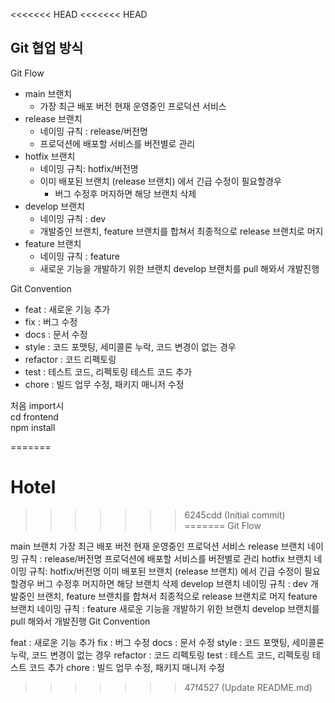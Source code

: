 <<<<<<< HEAD
<<<<<<< HEAD
## Git 협업 방식
Git Flow

* main 브랜치
    * 가장 최근 배포 버전 현재 운영중인 프로덕션 서비스
* release 브랜치
    * 네이밍 규칙 : release/버전명
    * 프로덕션에 배포할 서비스를 버전별로 관리
* hotfix 브랜치
    * 네이밍 규칙: hotfix/버전명
    * 이미 배포된 브랜치 (release 브랜치) 에서 긴급 수정이 필요할경우
        * 버그 수정후 머지하면 해당 브랜치 삭제
* develop 브랜치
    * 네이밍 규칙 : dev
    * 개발중인 브랜치, feature 브랜치를 합쳐서 최종적으로 release 브랜치로 머지
* feature 브랜치
    * 네이밍 규칙 : feature
    * 새로운 기능을 개발하기 위한 브랜치 develop 브랜치를 pull 해와서 개발진행

Git Convention

* feat : 새로운 기능 추가
* fix : 버그 수정
* docs : 문서 수정
* style : 코드 포맷팅, 세미콜론 누락, 코드 변경이 없는 경우
* refactor : 코드 리펙토링
* test : 테스트 코드, 리펙토링 테스트 코드 추가
* chore : 빌드 업무 수정, 패키지 매니저 수정

처음 import시   
cd frontend   
npm install


=======
# Hotel
>>>>>>> 6245cdd (Initial commit)
=======
Git Flow

main 브랜치
가장 최근 배포 버전 현재 운영중인 프로덕션 서비스
release 브랜치
네이밍 규칙 : release/버전명
프로덕션에 배포할 서비스를 버전별로 관리
hotfix 브랜치
네이밍 규칙: hotfix/버전명
이미 배포된 브랜치 (release 브랜치) 에서 긴급 수정이 필요할경우
버그 수정후 머지하면 해당 브랜치 삭제
develop 브랜치
네이밍 규칙 : dev
개발중인 브랜치, feature 브랜치를 합쳐서 최종적으로 release 브랜치로 머지
feature 브랜치
네이밍 규칙 : feature
새로운 기능을 개발하기 위한 브랜치 develop 브랜치를 pull 해와서 개발진행
Git Convention

feat : 새로운 기능 추가
fix : 버그 수정
docs : 문서 수정
style : 코드 포맷팅, 세미콜론 누락, 코드 변경이 없는 경우
refactor : 코드 리펙토링
test : 테스트 코드, 리펙토링 테스트 코드 추가
chore : 빌드 업무 수정, 패키지 매니저 수정
>>>>>>> 47f4527 (Update README.md)
